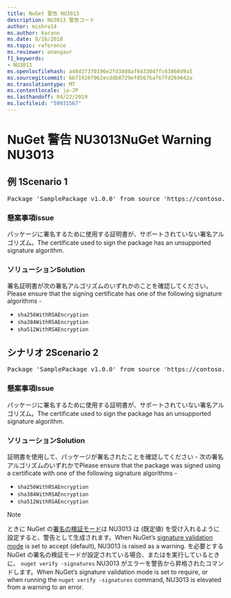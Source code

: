 ```yaml
---
title: NuGet 警告 NU3013
description: NU3013 警告コード
author: mishra14
ms.author: karann
ms.date: 8/16/2018
ms.topic: reference
ms.reviewer: anangaur
f1_keywords:
- NU3013
ms.openlocfilehash: a48d37370196e2fd38d8af643304ffc63860d9a5
ms.sourcegitcommit: 6b71926f062ecddb8729ef8567baf67fd269642a
ms.translationtype: MT
ms.contentlocale: ja-JP
ms.lasthandoff: 04/22/2019
ms.locfileid: "59931567"
---
```

# <a name="nuget-warning-nu3013"></a><span data-ttu-id="a5669-103">NuGet 警告 NU3013</span><span class="sxs-lookup"><span data-stu-id="a5669-103">NuGet Warning NU3013</span></span>

## <a name="scenario-1"></a><span data-ttu-id="a5669-104">例 1</span><span class="sxs-lookup"><span data-stu-id="a5669-104">Scenario 1</span></span>

<pre>Package 'SamplePackage v1.0.0' from source 'https://contoso.com/index.json': The signing certificate has an unsupported signature algorithm.</pre>

### <a name="issue"></a><span data-ttu-id="a5669-105">懸案事項</span><span class="sxs-lookup"><span data-stu-id="a5669-105">Issue</span></span>

<span data-ttu-id="a5669-106">パッケージに署名するために使用する証明書が、サポートされていない署名アルゴリズム。</span><span class="sxs-lookup"><span data-stu-id="a5669-106">The certificate used to sign the package has an unsupported signature algorithm.</span></span>


### <a name="solution"></a><span data-ttu-id="a5669-107">ソリューション</span><span class="sxs-lookup"><span data-stu-id="a5669-107">Solution</span></span>

<span data-ttu-id="a5669-108">署名証明書が次の署名アルゴリズムのいずれかのことを確認してください。</span><span class="sxs-lookup"><span data-stu-id="a5669-108">Please ensure that the signing certificate has one of the following signature algorithms -</span></span> 
* `sha256WithRSAEncryption`
* `sha384WithRSAEncryption`
* `sha512WithRSAEncryption`



## <a name="scenario-2"></a><span data-ttu-id="a5669-109">シナリオ 2</span><span class="sxs-lookup"><span data-stu-id="a5669-109">Scenario 2</span></span>

<pre>Package 'SamplePackage v1.0.0' from source 'https://contoso.com/index.json': The primary signature's certificate has an unsupported signature algorithm.</pre>

### <a name="issue"></a><span data-ttu-id="a5669-110">懸案事項</span><span class="sxs-lookup"><span data-stu-id="a5669-110">Issue</span></span>

<span data-ttu-id="a5669-111">パッケージに署名するために使用する証明書が、サポートされていない署名アルゴリズム。</span><span class="sxs-lookup"><span data-stu-id="a5669-111">The certificate used to sign the package has an unsupported signature algorithm.</span></span>


### <a name="solution"></a><span data-ttu-id="a5669-112">ソリューション</span><span class="sxs-lookup"><span data-stu-id="a5669-112">Solution</span></span>

<span data-ttu-id="a5669-113">証明書を使用して、パッケージが署名されたことを確認してください - 次の署名アルゴリズムのいずれかで</span><span class="sxs-lookup"><span data-stu-id="a5669-113">Please ensure that the package was signed using a certificate with one of the following signature algorithms -</span></span> 
* `sha256WithRSAEncryption`
* `sha384WithRSAEncryption`
* `sha512WithRSAEncryption`


> [!Note]
> <span data-ttu-id="a5669-114">ときに NuGet の[署名の検証モード](https://docs.microsoft.com/en-us/nuget/consume-packages/installing-signed-packages#configure-package-signature-requirements)は NU3013 は (既定値) を受け入れるように設定すると、警告として生成されます。</span><span class="sxs-lookup"><span data-stu-id="a5669-114">When NuGet’s [signature validation mode](https://docs.microsoft.com/en-us/nuget/consume-packages/installing-signed-packages#configure-package-signature-requirements) is set to accept (default), NU3013 is raised as a warning.</span></span> <span data-ttu-id="a5669-115">を必要とする NuGet の署名の検証モードが設定されている場合、またはを実行しているときに、 `nuget verify -signatures` NU3013 がエラーを警告から昇格されたコマンドします。</span><span class="sxs-lookup"><span data-stu-id="a5669-115">When NuGet’s signature validation mode is set to require, or when running the `nuget verify -signatures` command, NU3013 is elevated from a warning to an error.</span></span> 

